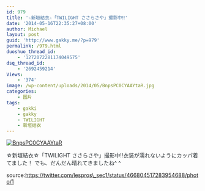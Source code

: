 ```yaml
---
id: 979
title: '☆新垣結衣☆「TWILIGHT ささらさや」撮影中‼︎'
date: '2014-05-16T22:35:27+08:00'
author: Michael
layout: post
guid: 'http://www.gakky.me/?p=979'
permalink: /979.html
duoshuo_thread_id:
    - '1272072281174049575'
dsq_thread_id:
    - '2692459214'
Views:
    - '374'
image: /wp-content/uploads/2014/05/BnpsPC0CYAAYtaR.jpg
categories:
    - 图片
tags:
    - gakki
    - gakky
    - TWILIGHT
    - 新垣结衣
---
```


[![BnpsPC0CYAAYtaR](http://www.yui-aragaki.org/wp-content/uploads/2014/05/BnpsPC0CYAAYtaR.jpg)](http://www.yui-aragaki.org/wp-content/uploads/2014/05/BnpsPC0CYAAYtaR.jpg "BnpsPC0CYAAYtaR")

<span style="color: #292f33;">☆新垣結衣☆「TWILIGHT ささらさや」撮影中‼︎衣装が濡れないようにカッパ着てました！ でも、だんだん晴れてきましたね^ ^</span>

source:https://twitter.com/lespros\_sec1/status/466804517283954688/photo/1